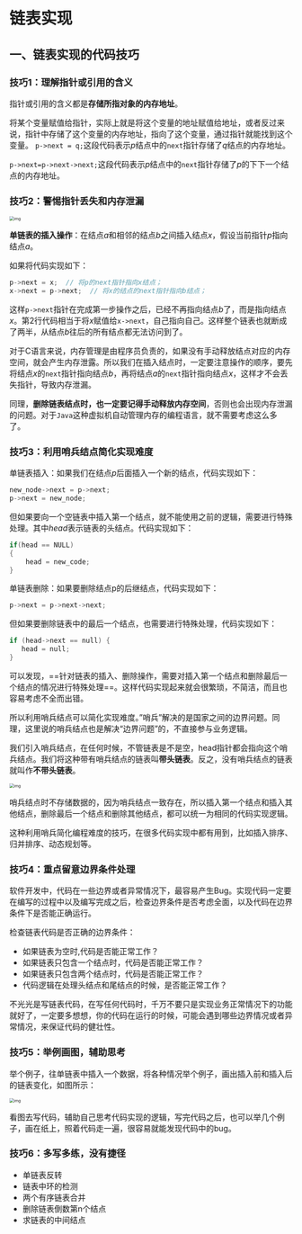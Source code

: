 # 链表实现
## 一、链表实现的代码技巧

### 技巧1：理解指针或引用的含义

指针或引用的含义都是**存储所指对象的内存地址**。

将某个变量赋值给指针，实际上就是将这个变量的地址赋值给地址，或者反过来说，指针中存储了这个变量的内存地址，指向了这个变量，通过指针就能找到这个变量。
`p->next = q;`这段代码表示$p$结点中的`next`指针存储了$q$结点的内存地址。

`p->next=p->next->next;`这段代码表示$p$结点中的`next`指针存储了$p$的下下一个结点的内存地址。

### 技巧2：警惕指针丢失和内存泄漏

<img src="https://hyh1370039199-1313349927.cos.ap-chengdu.myqcloud.com/img/202303011920459.jpeg" alt="img" style="zoom: 50%;" />

**单链表的插入操作**：在结点$a$和相邻的结点$b$之间插入结点$x$，假设当前指针$p$指向结点$a$。

如果将代码实现如下：

```c
p->next = x;  // 将p的next指针指向x结点；
x->next = p->next;  // 将x的结点的next指针指向b结点；
```

这样`p->next`指针在完成第一步操作之后，已经不再指向结点$b$了，而是指向结点$x$。第2行代码相当于将$x$赋值给`x->next`，自己指向自己。这样整个链表也就断成了两半，从结点$b$往后的所有结点都无法访问到了。

对于C语言来说，内存管理是由程序员负责的，如果没有手动释放结点对应的内存空间，就会产生内存泄露。所以我们在插入结点时，一定要注意操作的顺序，要先将结点$x$的`next`指针指向结点$b$，再将结点$a$的`next`指针指向结点$x$，这样才不会丢失指针，导致内存泄漏。

同理，**删除链表结点时，也一定要记得手动释放内存空间**，否则也会出现内存泄漏的问题。对于`Java`这种虚拟机自动管理内存的编程语言，就不需要考虑这么多了。

### 技巧3：利用哨兵结点简化实现难度

单链表插入：如果我们在结点$p$后面插入一个新的结点，代码实现如下：

```c
new_node->next = p->next;
p->next = new_node;
```

但如果要向一个空链表中插入第一个结点，就不能使用之前的逻辑，需要进行特殊处理。其中$head$表示链表的头结点。代码实现如下：

```c
if(head == NULL)
{
	head = new_code;
}
```

单链表删除：如果要删除结点p的后继结点，代码实现如下：

```c
p->next = p->next->next;
```

但如果要删除链表中的最后一个结点，也需要进行特殊处理，代码实现如下：

```c
if (head->next == null) {
   head = null;
}
```

可以发现，==针对链表的插入、删除操作，需要对插入第一个结点和删除最后一个结点的情况进行特殊处理==。这样代码实现起来就会很繁琐，不简洁，而且也容易考虑不全而出错。

所以利用哨兵结点可以简化实现难度。”哨兵”解决的是国家之间的边界问题。同理，这里说的哨兵结点也是解决“边界问题”的，不直接参与业务逻辑。

我们引入哨兵结点，在任何时候，不管链表是不是空，head指针都会指向这个哨兵结点。我们将这种带有哨兵结点的链表叫**带头链表**。反之，没有哨兵结点的链表就叫作**不带头链表**。

<img src="https://hyh1370039199-1313349927.cos.ap-chengdu.myqcloud.com/img/202303020922371.jpeg" alt="img" style="zoom:50%;" />

哨兵结点时不存储数据的，因为哨兵结点一致存在，所以插入第一个结点和插入其他结点，删除最后一个结点和删除其他结点，都可以统一为相同的代码实现逻辑。

这种利用哨兵简化编程难度的技巧，在很多代码实现中都有用到，比如插入排序、归并排序、动态规划等。

### 技巧4：重点留意边界条件处理

软件开发中，代码在一些边界或者异常情况下，最容易产生Bug。实现代码一定要在编写的过程中以及编写完成之后，检查边界条件是否考虑全面，以及代码在边界条件下是否能正确运行。

检查链表代码是否正确的边界条件：

- 如果链表为空时,代码是否能正常工作？
- 如果链表只包含一个结点时，代码是否能正常工作？
- 如果链表只包含两个结点时，代码是否能正常工作？
- 代码逻辑在处理头结点和尾结点的时候，是否能正常工作？

不光光是写链表代码，在写任何代码时，千万不要只是实现业务正常情况下的功能就好了，一定要多想想，你的代码在运行的时候，可能会遇到哪些边界情况或者异常情况，来保证代码的健壮性。

### 技巧5：举例画图，辅助思考

举个例子，往单链表中插入一个数据，将各种情况举个例子，画出插入前和插入后的链表变化，如图所示：

<img src="https://hyh1370039199-1313349927.cos.ap-chengdu.myqcloud.com/img/202303021125421.jpeg" alt="img" style="zoom:50%;" />

看图去写代码，辅助自己思考代码实现的逻辑，写完代码之后，也可以举几个例子，画在纸上，照着代码走一遍，很容易就能发现代码中的bug。

### 技巧6：多写多练，没有捷径

- 单链表反转
- 链表中环的检测
- 两个有序链表合并
- 删除链表倒数第n个结点
- 求链表的中间结点
